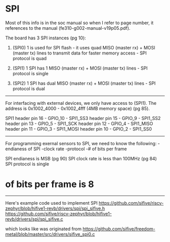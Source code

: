 # SPI

Most of this info is in the soc manual so when I refer to page number, it references to the manual (fe310-g002-manual-v19p05.pdf).

The board has 3 SPI instances (pg 10):
1. (SPI0) 1 is used for SPI flash - it uses quad MISO (master rx) + MOSI (master tx) lines to transmit data for faster memory access - SPI protocol is quad

2. (SPI1) 1 SPI has 1 MISO (master rx) + MOSI (master tx) lines - SPI protocol is single

3. (SPI2) 1 SPI has dual MISO (master rx) + MOSI (master tx) lines - SPI protocol is dual


------------------------

For interfacing with external devices, we only have access to (SPI1). The address is 0x1002_4000 - 0x1002_4fff (4MB memory space) (pg 85).

SPI1
header pin 16 - GPIO_10 - SPI1_SS3
header pin 15 - GPIO_9 - SPI1_SS2
header pin 13 - GPIO_5 - SPI1_SCK
header pin 12 - GPIO_4 - SPI1_MISO
header pin 11 - GPIO_3 - SPI1_MOSI
header pin 10 - GPIO_2 - SPI1_SS0

------------------------

For programming exernal sensors to SPI, we need to know the following:
-endianess of SPI
-clock rate
-protocol
-# of bits per frame

SPI endianess is MSB (pg 90)
SPI clock rate is less than 100MHz (pg 84)
SPI protocol is single
# of bits per frame is 8

------------------------

Here's example code used to implement SPI
https://github.com/sifive/riscv-zephyr/blob/hifive1-revb/drivers/spi/spi_sifive.h
https://github.com/sifive/riscv-zephyr/blob/hifive1-revb/drivers/spi/spi_sifive.c

which looks like was originated from 
https://github.com/sifive/freedom-metal/blob/master/src/drivers/sifive_spi0.c